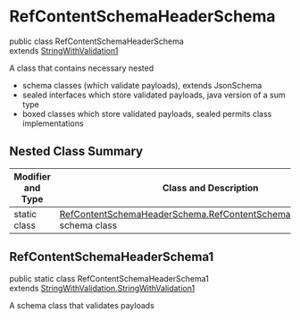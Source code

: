 # RefContentSchemaHeaderSchema
public class RefContentSchemaHeaderSchema<br>
extends [StringWithValidation1](../../../../../../components/schemas/StringWithValidation.md#stringwithvalidation)

A class that contains necessary nested
- schema classes (which validate payloads), extends JsonSchema
- sealed interfaces which store validated payloads, java version of a sum type
- boxed classes which store validated payloads, sealed permits class implementations

## Nested Class Summary
| Modifier and Type | Class and Description |
| ----------------- | ---------------------- |
| static class | [RefContentSchemaHeaderSchema.RefContentSchemaHeaderSchema1](#refcontentschemaheaderschema1)<br> schema class |

## RefContentSchemaHeaderSchema1
public static class RefContentSchemaHeaderSchema1<br>
extends [StringWithValidation.StringWithValidation1](../../../../../../components/schemas/StringWithValidation.md#stringwithvalidation1)

A schema class that validates payloads
